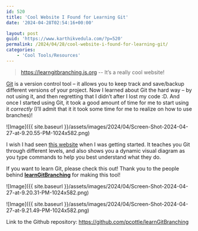 ```yaml
---
id: 520
title: 'Cool Website I Found for Learning Git'
date: '2024-04-28T02:54:16+00:00'

layout: post
guid: 'https://www.karthikvedula.com/?p=520'
permalink: /2024/04/28/cool-website-i-found-for-learning-git/
categories:
    - 'Cool Tools/Resources'
---
```


> https://learngitbranching.js.org -- It’s a really cool website!

[Git](https://git-scm.com/) is a version control tool – it allows you to keep track and save/backup different versions of your project. Now I learned about Git the hard way – by not using it, and then regretting that I didn’t after I lost my code :D. And once I started using Git, it took a good amount of time for me to start using it *correctly* (I’ll admit that it it took some time for me to realize on how to use branches)!

![Image]({{ site.baseurl }}/assets/images/2024/04/Screen-Shot-2024-04-27-at-9.20.55-PM-1024x582.png)

I wish I had seen [this website](https://learngitbranching.js.org/) when I was getting started. It teaches you Git through different levels, and also shows you a dynamic visual diagram as you type commands to help you best understand what they do.

If you want to learn Git, please check this out! Thank you to the people behind **[learnGitBranching](https://github.com/pcottle/learnGitBranching)** for making this tool!

![Image]({{ site.baseurl }}/assets/images/2024/04/Screen-Shot-2024-04-27-at-9.20.31-PM-1024x582.png)

![Image]({{ site.baseurl }}/assets/images/2024/04/Screen-Shot-2024-04-27-at-9.21.49-PM-1024x582.png)

Link to the Github repository: <https://github.com/pcottle/learnGitBranching>
